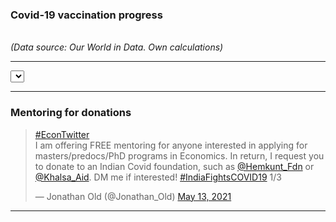 


### Covid-19 vaccination progress

<script type="text/javascript">
 var zz = "World" ;
        var comma = d3.format(",");

		var abc =  d3.csv("/otherdata/covid.csv", function(consdata) {
	    var filtercitydata = consdata.filter(function(d, i) 
	    	{ 
	            if (d["location"] == zz) 
	            {return d} ;
	        }) ;
	        console.log(filtercitydata) ;
		  var ctry =  filtercitydata.filter(function(d, i){return d})[0].location2 ;      
		 var sevendays = comma(filtercitydata.filter(function(d, i){return d})[0].fvl7d)  ;
		 var date = filtercitydata.filter(function(d, i){return d})[0].date  ;
		 var vaccination_rate = filtercitydata.filter(function(d, i){return d})[0].vaccination_rate  ;
    var vaccination_rate2 = filtercitydata.filter(function(d, i){return d})[0].vaccination_rate2  ;
		 var already_vaccinated = filtercitydata.filter(function(d, i){return d})[0].already_vaccinated  ;
		 var vaccination_days = comma(filtercitydata.filter(function(d, i){return d})[0].vaccination_days)  ;
         var death_days = comma(filtercitydata.filter(function(d, i){return d})[0].death_days)  ;
     var day = filtercitydata.filter(function(d, i){return d})[0].day ;
    var month = filtercitydata.filter(function(d, i){return d})[0].month ;
     var year = filtercitydata.filter(function(d, i){return d})[0].year ;

     d3.select("#p3").insert("p").html("As of <b>" + month + " " 
    + day + ", " + year +  "</b>, <b>" + ctry + "</b> has administered <b>" + sevendays + "</b> vaccine doses over the last two weeks. This corresponds to a single dose for <b>" + vaccination_rate + "%</b> of the population. <b>"  + ctry  + "</b> has reached <b>" + already_vaccinated + "%</b> of the vaccination goal (i.e., full immunization for 80% of the population). At the current speed, <b>" + ctry + "</b> will have reached the vaccination goal in <b>" + vaccination_days + "</b> days. Given the current death rate, sadly, around <b>" +death_days "</b> humans will have passed away until the vaccination goal is reached.");
		   		}) ;
</script>

 <script>


 d3.csv("/otherdata/covid.csv", function(error, data) {
    var select = d3.select("p2")
      .append("div")
      .append("select")


    select
      .on("change", function(d) {
      	// Defining the function
		// This line of code selects the <tbody> from the html and clears it. If this is not used, then the results would appear on top of the previous result.
		d3.select("#p3").html("") ;
		// This code is needed to prevent the page from reloading.

        var location = d3.select(this).property("value");
        var comma = d3.format(",");

		var abc =  d3.csv("/otherdata/covid.csv", function(consdata) {
	    var filtercitydata = consdata.filter(function(d, i) 
	    	{ 
	            if (d["location"] == location) 
	            {return d} ;
	        }) ;
	        console.log(filtercitydata) ;
		  var ctry =  filtercitydata.filter(function(d, i){return d})[0].location2 ;      
		 var sevendays = comma(filtercitydata.filter(function(d, i){return d})[0].fvl7d)  ;
		 var date = filtercitydata.filter(function(d, i){return d})[0].date  ;
		 var vaccination_rate = filtercitydata.filter(function(d, i){return d})[0].vaccination_rate  ;
    var vaccination_rate2 = filtercitydata.filter(function(d, i){return d})[0].vaccination_rate2  ;
		 var already_vaccinated = filtercitydata.filter(function(d, i){return d})[0].already_vaccinated  ;
		 var vaccination_days = comma(filtercitydata.filter(function(d, i){return d})[0].vaccination_days)  ;
              var death_days = comma(filtercitydata.filter(function(d, i){return d})[0].death_days)  ;
     var day = filtercitydata.filter(function(d, i){return d})[0].day ;
    var month = filtercitydata.filter(function(d, i){return d})[0].month ;
     var year = filtercitydata.filter(function(d, i){return d})[0].year ;

		 d3.select("#p3").insert("p").html("As of <b>" + month + " " 
    + day + ", " + year +  "</b>, <b>" + ctry + "</b> has administered <b>" + sevendays + "</b> vaccine doses over the last two weeks. This corresponds to a single dose for <b>" + vaccination_rate + "%</b> of the population. <b>"  + ctry  + "</b> has reached <b>" + already_vaccinated + "%</b> of the vaccination goal (i.e., full immunization for 80% of the population). At the current speed, <b>" + ctry + "</b> will have reached the vaccination goal in <b>" + vaccination_days + "</b> days. Given the current death rate, sadly, around <b>" +death_days "</b> humans will have passed away until the vaccination goal is reached.");
		   		}) ;


      });

    select.selectAll("option")
      .data(data)
      .enter()
        .append("option")
        .attr("location", function (d) { return d.location; })
        .text(function (d) { return d.location; });
  });



</script>






<p2>
</p2>

<br>
<div id="p3">  </div>
<div> <i>(Data source: Our World in Data. Own calculations)</i> </div>

---






<!-- Initialize a select button -->
<select id="selectButton"></select>

<!-- Create a div where the graph will take place -->
<div id="my_dataviz"></div>

<!-- Color Scale -->
<script src="https://d3js.org/d3-scale-chromatic.v1.min.js"></script>

<script>

// set the dimensions and margins of the graph
var margin = {top: 10, right: 10, bottom: 30, left: 60},
    width = my_dataviz.clientWidth - margin.left - margin.right ,
    height = 0.5*window.innerHeight - margin.top - margin.bottom;

// append the svg object to the body of the page
var svg = d3.select("#my_dataviz")
  .append("svg")
    .attr("width", width + margin.left + margin.right +40)
    .attr("height", height + margin.top + margin.bottom)
  .append("g")
    .attr("transform",
          "translate(" + margin.left + "," + margin.top + ")");

//Read the data
d3.csv("/otherdata/covid_panel.csv", 
	function(d){
    return { date : d3.timeParse("%Y-%m-%d")(d.date), location: d.location, new_deaths_smoothed_per_million: d.new_deaths_smoothed_per_million, vaccination_days: d.vaccination_days, vaccination_rate2: d.vaccination_rate2, vaccination_rate: d.vaccination_rate}
  },

  // Now I can use this dataset:
  function(data) {

    // List of groups (here I have one group per column)
    var allGroup = d3.map(data, function(d){return(d.location)}).keys()

    // add the options to the button
    d3.select("#selectButton")
      .selectAll('myOptions')
     	.data(allGroup)
      .enter()
    	.append('option')
      .style("font-size","34px")
      .text(function (d) { return d; }) // text showed in the menu
      .attr("vaccination_rate", function (d) { return d; }) // corresponding value returned by the button


    // A color scale: one color for each group
    var myColor = d3.scaleOrdinal()
      .domain(allGroup)
      .range(d3.schemeSet2);


  
// text label for the y axis
  var lax = svg.append("text")
      .attr("transform", "rotate(-90)")
      .attr("y", 0 - margin.left)
      .attr("x",0 - (height / 2))
      .attr("dy", "1em")
      .style("text-anchor", "middle")
      .style('font-family', '"Noto Sans"')
      .style('font-size' , '100%')
      .style('font-weight' , '700')
        .style('fill' , function(d){ return myColor("World")})
      .style("fill-opacity", 1.0)
      .text("New Deaths per million per day");      


  var rax = svg.append("text")
      .attr("transform", "rotate(-90)")
      .attr("y", width + 30)
      .attr("x",0 - (height / 2))
      .attr("dy", "1em")
      .style("text-anchor", "middle")
      .style('font-family', '"Noto Sans"')
      .style('font-size' , '100%')
      .style('font-weight' , '700')
        .style('fill' , function(d){ return myColor("World")})
      .style("fill-opacity", 0.6)
          .text("Total vaccinations per 100 people");  





    // Add X axis --> it is a date format
    var x = d3.scaleTime()
      .domain(d3.extent(data, function(d) { return d.date; }))
      .range([ 0, width ]);
    svg.append("g")
      .attr("transform", "translate(0," + height + ")")
       .style('font-family', '"Noto Sans"')
      .style('font-size' , '100%')
         .style('color' , '#494949')
      .call(d3.axisBottom(x).ticks(6).tickFormat(d3.timeFormat("%b"))
      	);



    // Add Y axis
    var y = d3.scaleLinear()
      .domain([0, 3])
      .range([ height, 0 ]);
 
      var leftaxis =  svg.append("g")
      .call(d3.axisLeft(y)
      .tickFormat(d3.format(","))
      .ticks(5))
      .style('font-family', '"Noto Sans"')
      .style('color' , '#494949')
      .style('font-size' , '100%');
 

    // Add Y2 axis
    var y2 = d3.scaleLinear()
      .domain([0, 5])
      .range([ height, 0 ]);


    var rightaxis = svg.append("g")
      .call(d3.axisRight(y2)
      		.tickFormat(d3.format(","))
      		 .ticks(5))
      .style('font-family', '"Noto Sans"')
      .style('color' , '#494949')
      .style('font-size' , '100%')
       .attr("transform", "translate( " + 1.00*width  + ", 0 )");



    // Initialize line with first group of the list
    var line = svg
      .append('g') 
      .append("path")
        .datum(data.filter(function(d){return d.location==allGroup[0]}))
        .attr("d", d3.line()
          .x(function(d) { return x(d.date) })
          .y(function(d) { return y(+d.new_deaths_smoothed_per_million) })
        )
        .attr("stroke", function(d){ return myColor("World") })
        .style("stroke-width", 3)
        .style("fill", "none")

    var line2 = svg
      .append('g') 
      .append("path")
        .datum(data.filter(function(d){return d.location==allGroup[0]}))
        .attr("d", d3.line()
          .x(function(d) { return x(d.date) })
          .y(function(d) { return y2(+d.vaccination_rate) })
        )
        .attr("stroke", function(d){ return myColor("World") })
        .style("stroke-width", 3)
        .style("stroke-opacity", 0.6)
        .style("fill", "none");
  
    // A function that update the chart
    function update(selectedGroup) {

   
      // Create new data with the selection?
      var dataFilter = data.filter(function(d){return d.location==selectedGroup})

      y .domain([0, 1.2*d3.max(dataFilter, function(d) { return +d.new_deaths_smoothed_per_million; })]);
      y2 .domain([0, 1.2*d3.max(dataFilter, function(d) { return +d.vaccination_rate; })]);


 leftaxis
 		.transition()
        .duration(500)
      .call(d3.axisLeft(y)
      .tickFormat(d3.format(","))
      .ticks(5));
 


   rightaxis 
    		.transition()
        .duration(500)
      .call(d3.axisRight(y2)
      		.tickFormat(d3.format(","))
      		 .ticks(5))
      .style('font-family', '"Noto Sans"')
      .style('color' , '#494949')
      .style('font-size' , '100%')
       .attr("transform", "translate( " + 1.00*width  + ", 0 )");




  
		rax 
		.transition()
          .duration(500)
 		.style('fill' , function(d){ return myColor(selectedGroup)})
 		;


		lax 
		 .transition()
          .duration(500)
		 .style('fill' , function(d){ return myColor(selectedGroup)})
		 ;

      // Give these new data to update line
      line 
          .datum(dataFilter)
          .transition()
          .duration(200)
          .attr("d", d3.line()
            .x(function(d) { return x(d.date) })
            .y(function(d) { return y(+d.new_deaths_smoothed_per_million) })
          )
          .attr("stroke", function(d){ return myColor(selectedGroup) })
          .style("stroke-width", 4)
        .style("fill", "none")
          ;


    line2 
      .datum(dataFilter)
          .transition()
          .duration(200)
        .attr("d", d3.line()
          .x(function(d) { return x(d.date) })
          .y(function(d) { return y2(+d.vaccination_rate) })
        )
        .attr("stroke", function(d){ return myColor(selectedGroup) })
        .style("stroke-width", 4)
        .style("fill", "none")
        .style("stroke-opacity", 0.6);


    }

    // When the button is changed, run the updateChart function
    d3.select("#selectButton").on("change", function(d) {
        // recover the option that has been chosen
        var selectedOption = d3.select(this).property("value")
        // run the updateChart function with this selected option
        update(selectedOption)


    }) 

})

</script>


---


### Mentoring for donations

<blockquote class="twitter-tweet"><p lang="en" dir="ltr"><a href="https://twitter.com/hashtag/EconTwitter?src=hash&amp;ref_src=twsrc%5Etfw">#EconTwitter</a> <br>I am offering FREE mentoring for anyone interested in applying for masters/predocs/PhD programs in Economics. In return, I request you to donate to an Indian Covid foundation, such as <a href="https://twitter.com/Hemkunt_Fdn?ref_src=twsrc%5Etfw">@Hemkunt_Fdn</a> or <a href="https://twitter.com/Khalsa_Aid?ref_src=twsrc%5Etfw">@Khalsa_Aid</a>. DM me if interested! <a href="https://twitter.com/hashtag/IndiaFightsCOVID19?src=hash&amp;ref_src=twsrc%5Etfw">#IndiaFightsCOVID19</a> 1/3</p>&mdash; Jonathan Old (@Jonathan_Old) <a href="https://twitter.com/Jonathan_Old/status/1392964103174492172?ref_src=twsrc%5Etfw">May 13, 2021</a></blockquote> <script async src="https://platform.twitter.com/widgets.js" charset="utf-8"></script>

---





